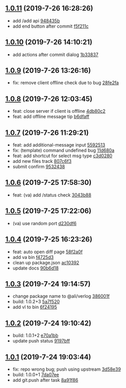 <a name="1.0.11"></a>
## [1.0.11](https://gitlab.alibaba-inc.com/bigdata-node/verlog/compare/1.0.10...1.0.11) (2019-7-26 16:28:26)

- add /add api  [948435b](https://gitlab.alibaba-inc.com/bigdata-node/verlog/commit/948435b)
- add end button after commit  [f5f211c](https://gitlab.alibaba-inc.com/bigdata-node/verlog/commit/f5f211c)


<a name="1.0.10"></a>
## [1.0.10](https://gitlab.alibaba-inc.com/bigdata-node/verlog/compare/1.0.9...1.0.10) (2019-7-26 14:10:21)

- add actions after commit dialog  [1b33837](https://gitlab.alibaba-inc.com/bigdata-node/verlog/commit/1b33837)


<a name="1.0.9"></a>
## [1.0.9](https://gitlab.alibaba-inc.com/bigdata-node/verlog/compare/1.0.8...1.0.9) (2019-7-26 13:26:16)

- fix: remove client offline check due to bug  [28fe2fa](https://gitlab.alibaba-inc.com/bigdata-node/verlog/commit/28fe2fa)


<a name="1.0.8"></a>
## [1.0.8](https://gitlab.alibaba-inc.com/bigdata-node/verlog/compare/1.0.7...1.0.8) (2019-7-26 12:03:45)

- feat: close server if client is offline  [4db80c2](https://gitlab.alibaba-inc.com/bigdata-node/verlog/commit/4db80c2)
- feat: add offline message tip  [b6dfaff](https://gitlab.alibaba-inc.com/bigdata-node/verlog/commit/b6dfaff)


<a name="1.0.7"></a>
## [1.0.7](https://gitlab.alibaba-inc.com/bigdata-node/verlog/compare/1.0.6...1.0.7) (2019-7-26 11:29:21)

- feat: add additional-message input  [5592513](https://gitlab.alibaba-inc.com/bigdata-node/verlog/commit/5592513)
- fix: (template) command undefined bug  [11d680a](https://gitlab.alibaba-inc.com/bigdata-node/verlog/commit/11d680a)
- feat: add shortcut for select msg type  [c3d0280](https://gitlab.alibaba-inc.com/bigdata-node/verlog/commit/c3d0280)
- add new files track  [807c6f3](https://gitlab.alibaba-inc.com/bigdata-node/verlog/commit/807c6f3)
- submit confirm  [9532438](https://gitlab.alibaba-inc.com/bigdata-node/verlog/commit/9532438)


<a name="1.0.6"></a>
## [1.0.6](https://gitlab.alibaba-inc.com/bigdata-node/verlog/compare/1.0.5...1.0.6) (2019-7-25 17:58:30)

- feat: (va) add /status check  [3043b88](https://gitlab.alibaba-inc.com/bigdata-node/verlog/commit/3043b88)


<a name="1.0.5"></a>
## [1.0.5](https://gitlab.alibaba-inc.com/bigdata-node/verlog/compare/1.0.4...1.0.5) (2019-7-25 17:22:06)

- (va) use random port  [d230df6](https://gitlab.alibaba-inc.com/bigdata-node/verlog/commit/d230df6)


<a name="1.0.4"></a>
## [1.0.4](https://gitlab.alibaba-inc.com/bigdata-node/verlog/compare/1.0.3...1.0.4) (2019-7-25 16:23:26)

- feat: auto open diff page  [58f2a0f](https://gitlab.alibaba-inc.com/bigdata-node/verlog/commit/58f2a0f)
- add va bin  [f4725d3](https://gitlab.alibaba-inc.com/bigdata-node/verlog/commit/f4725d3)
- clean up package.json  [ac10392](https://gitlab.alibaba-inc.com/bigdata-node/verlog/commit/ac10392)
- update docs  [90b6d18](https://gitlab.alibaba-inc.com/bigdata-node/verlog/commit/90b6d18)


<a name="1.0.3"></a>
## [1.0.3](https://gitlab.alibaba-inc.com/bigdata-node/verlog/compare/1.0.2...1.0.3) (2019-7-24 19:14:57)

- change package name to @ali/verlog  [386001f](https://gitlab.alibaba-inc.com/bigdata-node/verlog/commit/386001f)
- build: 1.0.2+3  [5a7f520](https://gitlab.alibaba-inc.com/bigdata-node/verlog/commit/5a7f520)
- add vl to bin  [6f24195](https://gitlab.alibaba-inc.com/bigdata-node/verlog/commit/6f24195)


<a name="1.0.2"></a>
## [1.0.2](https://gitlab.alibaba-inc.com/bigdata-node/verlog/compare/1.0.1...1.0.2) (2019-7-24 19:10:42)

- build: 1.0.1+2  [e70a1bb](https://gitlab.alibaba-inc.com/bigdata-node/verlog/commit/e70a1bb)
- update push status  [9197bff](https://gitlab.alibaba-inc.com/bigdata-node/verlog/commit/9197bff)


<a name="1.0.1"></a>
## [1.0.1](https://gitlab.alibaba-inc.com/bigdata-node/verlog/compare/c32019904faf3172e63d329126e4685ad64ff43b...1.0.1) (2019-7-24 19:03:44)

- fix: repo wrong bug; push using upstream  [3d58e39](https://gitlab.alibaba-inc.com/bigdata-node/verlog/commit/3d58e39)
- build: 1.0.0+1  [7da07ee](https://gitlab.alibaba-inc.com/bigdata-node/verlog/commit/7da07ee)
- add git.push after task  [8a91f86](https://gitlab.alibaba-inc.com/bigdata-node/verlog/commit/8a91f86)


